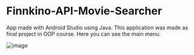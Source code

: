 # Finnkino-API-Movie-Searcher
App made with Android Studio using Java.
This application was made as final project in OOP course.
Here you can see the main menu:


![image](https://user-images.githubusercontent.com/101345439/212085369-e364bd7a-565b-4162-9125-2844494dae02.png)
